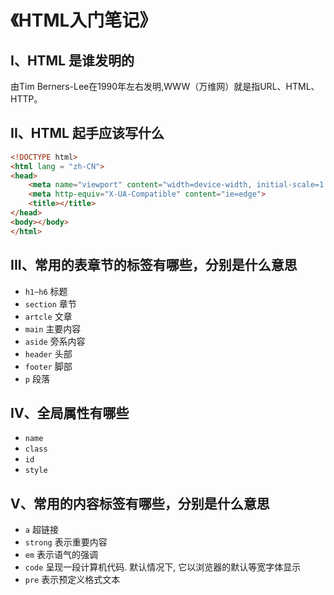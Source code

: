 # 《HTML入门笔记》

## I、HTML 是谁发明的
由Tim Berners-Lee在1990年左右发明,WWW（万维网）就是指URL、HTML、HTTP。

## II、HTML 起手应该写什么
```html
<!DOCTYPE html>
<html lang = "zh-CN">
<head>
    <meta name="viewport" content="width=device-width, initial-scale=1.0">
    <meta http-equiv="X-UA-Compatible" content="ie=edge">
    <title></title>
</head>
<body></body>
</html>
```

## III、常用的表章节的标签有哪些，分别是什么意思
* `h1~h6` 标题
* `section` 章节
* `artcle` 文章
* `main` 主要内容
* `aside` 旁系内容
* `header` 头部
* `footer` 脚部
* `p` 段落

## IV、全局属性有哪些
* `name`
* `class`
* `id`
* `style`

## V、常用的内容标签有哪些，分别是什么意思
* `a` 超链接
* `strong` 表示重要内容 
* `em` 表示语气的强调
* `code` 呈现一段计算机代码. 默认情况下, 它以浏览器的默认等宽字体显示
* `pre` 表示预定义格式文本

